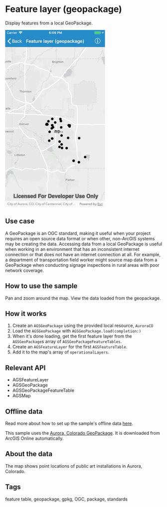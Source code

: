 # Feature layer (geopackage)

Display features from a local GeoPackage.

![Feature layer (geopackage)](feature-layer-geopackage.png)

## Use case

A GeoPackage is an OGC standard, making it useful when your project requires an open source data format or when other, non-ArcGIS systems may be creating the data. Accessing data from a local GeoPackage is useful when working in an environment that has an inconsistent internet connection or that does not have an internet connection at all. For example, a department of transportation field worker might source map data from a GeoPackage when conducting signage inspections in rural areas with poor network coverage.

## How to use the sample

Pan and zoom around the map. View the data loaded from the geopackage.

## How it works

1. Create an `AGSGeoPackage` using the provided local resource, `AuroraCO`
2. Load the `AGSGeoPackage` with `AGSGeoPackage.load(completion:)`
3. When it's done loading, get the first feature layer from the `AGSGeoPackage`s array of `AGSGeoPackageFeatureTables`.
4. Create an `AGSFeatureLayer` for the first `AGSFeatureTable`. 
5. Add it to the map's array of `operationalLayers`.

## Relevant API

* AGSFeatureLayer
* AGSGeoPackage
* AGSGeoPackageFeatureTable
* AGSMap

## Offline data

Read more about how to set up the sample's offline data [here](https://github.com/Esri/arcgis-runtime-samples-qt#use-offline-data-in-the-samples).

This sample uses the [Aurora, Colorado GeoPackage](https://www.arcgis.com/home/item.html?id=68ec42517cdd439e81b036210483e8e7). It is downloaded from ArcGIS Online automatically.

## About the data

The map shows point locations of public art installations in Aurora, Colorado.

## Tags

feature table, geopackage, gpkg, OGC, package, standards
